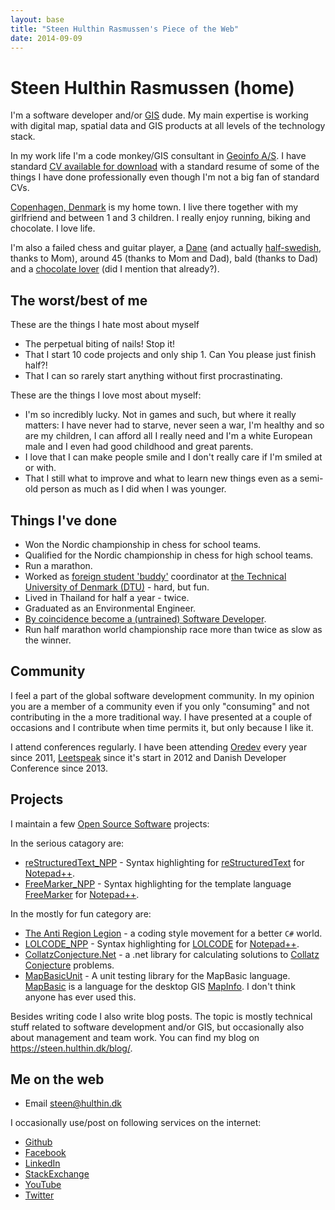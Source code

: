 ```yaml
---
layout: base
title: "Steen Hulthin Rasmussen's Piece of the Web"
date: 2014-09-09
---
```


# Steen Hulthin Rasmussen (home)

I'm a software developer and/or [GIS](http://en.wikipedia.org/wiki/Geographic_information_system) dude. My main expertise is working with digital map, spatial data and GIS products at all levels of the technology stack. 

In my work life I'm a code monkey/GIS consultant in [Geoinfo A/S](https://www.geoinfo.dk). I have standard [CV available for download](https://steen.hulthin.dk/assests/cv_steen_hulthin_rasmussen.pdf) with a standard resume of some of the things I have done professionally even though I'm not a big fan of standard CVs. 

[Copenhagen, Denmark](https://en.wikipedia.org/wiki/Copenhagen) is my home town. I live there together with my girlfriend and between 1 and 3 children. I really enjoy running, biking and chocolate. I love life.

I'm also a failed chess and guitar player, a [Dane](https://en.wikipedia.org/wiki/Danes) (and actually [half-swedish](https://en.wikipedia.org/wiki/Swedes), thanks to Mom), around 45 (thanks to Mom and Dad), bald (thanks to Dad) and a [chocolate lover](https://en.wikipedia.org/wiki/Chocoholic) (did I mention that already?). 

## The worst/best of me

These are the things I hate most about myself

* The perpetual biting of nails! Stop it!
* That I start 10 code projects and only ship 1. Can You please just finish half?!
* That I can so rarely start anything without first procrastinating.

These are the things I love most about myself: 

* I'm so incredibly lucky. Not in games and such, but where it really matters: I have never had to starve, never seen a war, I'm healthy and so are my children, I can afford all I really need and I'm a white European male and I even had good childhood and great parents.
* I love that I can make people smile and I don't really care if I'm smiled at or with.
* That I still what to improve and what to learn new things even as a semi-old person as much as I did when I was younger. 

## Things I've done 

* Won the Nordic championship in chess for school teams.
* Qualified for the Nordic championship in chess for high school teams.
* Run a marathon.
* Worked as [foreign student 'buddy'](https://www.dtu.dk/english/news/2014/08/dtu-welcomes-900-new-international-students?id=c876f690-ee82-42bb-b3ed-2231f85fe260) coordinator at [the Technical University of Denmark (DTU)](https://www.dtu.dk/english) - hard, but fun. 
* Lived in Thailand for half a year - twice.
* Graduated as an Environmental Engineer.
* [By coincidence become a (untrained) Software Developer](https://steen.hulthin.dk/blog/the-programmer-or-there-and-never-back-again).
* Run half marathon world championship race more than twice as slow as the winner.

## Community

I feel a part of the global software development community. In my opinion you are a member of a community even if you only "consuming" and not contributing in the a more traditional way. I have presented at a couple of occasions and I contribute when time permits it, but only because I like it. 

I attend conferences regularly. I have been attending [Oredev](http://oredev.org) every year since 2011, [Leetspeak](http://leetspeak.se) since it's start in 2012 and Danish Developer Conference since 2013.

## Projects

I maintain a few [Open Source Software](http://opensource.com/resources/what-open-source) projects:
 
In the serious catagory are: 

* [reStructuredText_NPP](https://steenhulthin.github.io/reStructuredText_NPP/) - Syntax highlighting for [reStructuredText](https://en.wikipedia.org/wiki/ReStructuredText) for [Notepad++](https://notepad-plus-plus.org/).
* [FreeMarker_NPP](https://steenhulthin.github.io/freemarker_NPP/) - Syntax highlighting for the template language [FreeMarker](https://freemarker.apache.org/) for [Notepad++](https://notepad-plus-plus.org/).

In the mostly for fun category are:

* [The Anti Region Legion](https://anti-region-legion.org) - a coding style movement for a better `C#` world. 
* [LOLCODE_NPP](https://steenhulthin.github.io/LOLCODE_NPP/) - Syntax highlighting for [LOLCODE](http://en.wikipedia.org/wiki/LOLCODE) for [Notepad++](https://notepad-plus-plus.org/).
* [CollatzConjecture.Net](https://github.com/steenhulthin/CollatzConjecture.Net) - a .net library for calculating solutions to [Collatz Conjecture](https://en.wikipedia.org/wiki/Collatz_conjecture) problems. 
* [MapBasicUnit](https://steenhulthin.github.io/MapBasicUnit/) - A unit testing library for the MapBasic language. [MapBasic](https://en.wikipedia.org/wiki/MapBasic) is a language for the desktop GIS [MapInfo](https://en.wikipedia.org/wiki/MapInfo_Professional). I don't think anyone has ever used this. 

Besides writing code I also write blog posts. The topic is mostly technical stuff related to software development and/or GIS, but occasionally also about management and team work. You can find my blog on <https://steen.hulthin.dk/blog/>.

## Me on the web

- Email <a href="mailto:&#115;&#116;&#101;&#101;&#110;&#064;&#104;&#117;&#108;&#116;&#104;&#105;&#110;&#046;&#100;&#107;">&#115;&#116;&#101;&#101;&#110;&#064;&#104;&#117;&#108;&#116;&#104;&#105;&#110;&#046;&#100;&#107;</a>

I occasionally use/post on following services on the internet:
- [Github](https://github.com/steenhulthin)
- [Facebook](https://www.facebook.com/steenhulthin)
- [LinkedIn](https://www.linkedin.com/in/steenhulthin)
- [StackExchange](https://stackexchange.com/users/287456/steenhulthin?tab=accounts)
- [YouTube](https://www.youtube.com/user/steenhulthin)
- [Twitter](https://twitter.com/steenhulthin)


